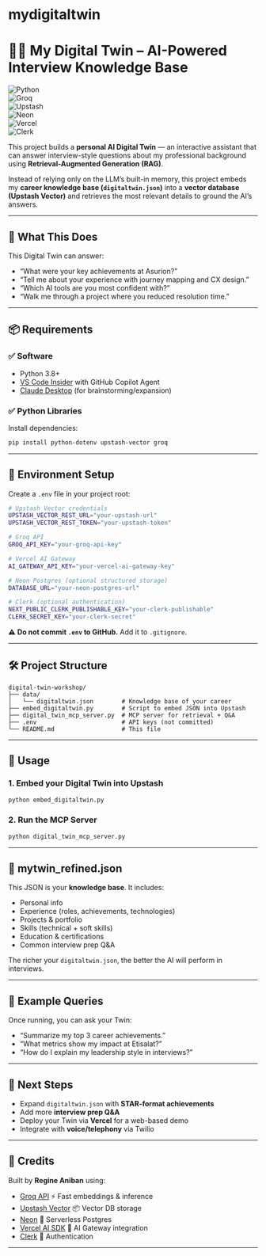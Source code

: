 # mydigitaltwin
# 🧑‍💻 My Digital Twin – AI-Powered Interview Knowledge Base

![Python](https://img.shields.io/badge/python-3.8+-blue?logo=python)  
![Groq](https://img.shields.io/badge/Groq-API-orange?logo=lightning)  
![Upstash](https://img.shields.io/badge/Upstash-VectorDB-green?logo=upstash)  
![Neon](https://img.shields.io/badge/Neon-Postgres-blueviolet?logo=postgresql)  
![Vercel](https://img.shields.io/badge/Vercel-AI%20SDK-black?logo=vercel)  
![Clerk](https://img.shields.io/badge/Clerk-Auth-lightgrey?logo=clerk)  

This project builds a **personal AI Digital Twin** — an interactive assistant that can answer interview-style questions about my professional background using **Retrieval-Augmented Generation (RAG)**.

Instead of relying only on the LLM’s built-in memory, this project embeds my **career knowledge base (`digitaltwin.json`)** into a **vector database (Upstash Vector)** and retrieves the most relevant details to ground the AI’s answers.

---

## 🎯 What This Does

This Digital Twin can answer:

- “What were your key achievements at Asurion?”  
- “Tell me about your experience with journey mapping and CX design.”  
- “Which AI tools are you most confident with?”  
- “Walk me through a project where you reduced resolution time.”  

---

## 📦 Requirements

### ✅ Software
- Python 3.8+  
- [VS Code Insider](https://code.visualstudio.com/insiders/) with GitHub Copilot Agent  
- [Claude Desktop](https://claude.ai/) (for brainstorming/expansion)  

### ✅ Python Libraries
Install dependencies:

```bash
pip install python-dotenv upstash-vector groq
```

---

## 🔑 Environment Setup

Create a `.env` file in your project root:

```bash
# Upstash Vector credentials
UPSTASH_VECTOR_REST_URL="your-upstash-url"
UPSTASH_VECTOR_REST_TOKEN="your-upstash-token"

# Groq API
GROQ_API_KEY="your-groq-api-key"

# Vercel AI Gateway
AI_GATEWAY_API_KEY="your-vercel-ai-gateway-key"

# Neon Postgres (optional structured storage)
DATABASE_URL="your-neon-postgres-url"

# Clerk (optional authentication)
NEXT_PUBLIC_CLERK_PUBLISHABLE_KEY="your-clerk-publishable"
CLERK_SECRET_KEY="your-clerk-secret"
```

⚠️ **Do not commit `.env` to GitHub.** Add it to `.gitignore`.

---

## 🛠️ Project Structure

```
digital-twin-workshop/
├── data/
│   └── digitaltwin.json        # Knowledge base of your career
├── embed_digitaltwin.py        # Script to embed JSON into Upstash
├── digital_twin_mcp_server.py  # MCP server for retrieval + Q&A
├── .env                        # API keys (not committed)
└── README.md                   # This file
```

---

## 🚀 Usage

### 1. Embed your Digital Twin into Upstash
```bash
python embed_digitaltwin.py
```

### 2. Run the MCP Server
```bash
python digital_twin_mcp_server.py
```

---

## 📁 mytwin_refined.json

This JSON is your **knowledge base**. It includes:

- Personal info  
- Experience (roles, achievements, technologies)  
- Projects & portfolio  
- Skills (technical + soft skills)  
- Education & certifications  
- Common interview prep Q&A  

The richer your `digitaltwin.json`, the better the AI will perform in interviews.

---

## 🧠 Example Queries

Once running, you can ask your Twin:

- “Summarize my top 3 career achievements.”  
- “What metrics show my impact at Etisalat?”  
- “How do I explain my leadership style in interviews?”  

---

## 🚀 Next Steps

- Expand `digitaltwin.json` with **STAR-format achievements**  
- Add more **interview prep Q&A**  
- Deploy your Twin via **Vercel** for a web-based demo  
- Integrate with **voice/telephony** via Twilio  

---

## 🙌 Credits

Built by **Regine Aniban** using:

- [Groq API](https://console.groq.com) ⚡ Fast embeddings & inference  
- [Upstash Vector](https://upstash.com/vector) 📦 Vector DB storage  
- [Neon](https://neon.tech) 🐘 Serverless Postgres  
- [Vercel AI SDK](https://vercel.com/ai) 🔗 AI Gateway integration  
- [Clerk](https://clerk.com) 🔐 Authentication  

---
